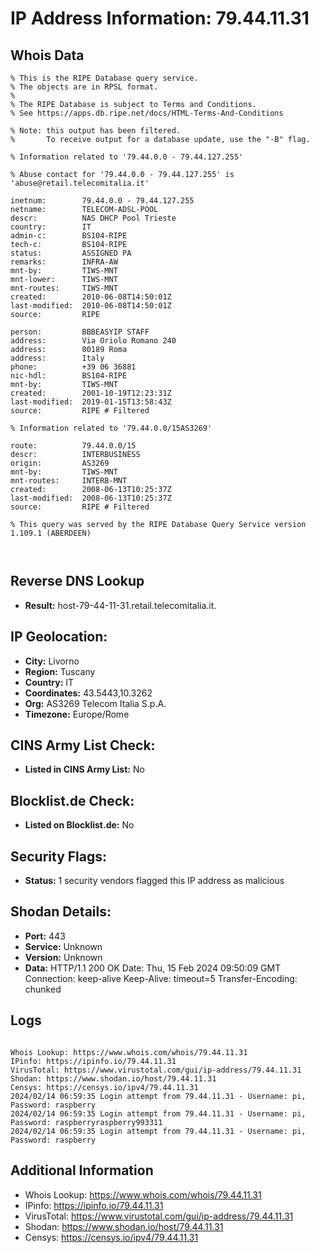 # IP Address Information: 79.44.11.31

## Whois Data
```
% This is the RIPE Database query service.
% The objects are in RPSL format.
%
% The RIPE Database is subject to Terms and Conditions.
% See https://apps.db.ripe.net/docs/HTML-Terms-And-Conditions

% Note: this output has been filtered.
%       To receive output for a database update, use the "-B" flag.

% Information related to '79.44.0.0 - 79.44.127.255'

% Abuse contact for '79.44.0.0 - 79.44.127.255' is 'abuse@retail.telecomitalia.it'

inetnum:        79.44.0.0 - 79.44.127.255
netname:        TELECOM-ADSL-POOL
descr:          NAS DHCP Pool Trieste
country:        IT
admin-c:        BS104-RIPE
tech-c:         BS104-RIPE
status:         ASSIGNED PA
remarks:        INFRA-AW
mnt-by:         TIWS-MNT
mnt-lower:      TIWS-MNT
mnt-routes:     TIWS-MNT
created:        2010-06-08T14:50:01Z
last-modified:  2010-06-08T14:50:01Z
source:         RIPE

person:         BBBEASYIP STAFF
address:        Via Oriolo Romano 240
address:        00189 Roma
address:        Italy
phone:          +39 06 36881
nic-hdl:        BS104-RIPE
mnt-by:         TIWS-MNT
created:        2001-10-19T12:23:31Z
last-modified:  2019-01-15T13:58:43Z
source:         RIPE # Filtered

% Information related to '79.44.0.0/15AS3269'

route:          79.44.0.0/15
descr:          INTERBUSINESS
origin:         AS3269
mnt-by:         TIWS-MNT
mnt-routes:     INTERB-MNT
created:        2008-06-13T10:25:37Z
last-modified:  2008-06-13T10:25:37Z
source:         RIPE # Filtered

% This query was served by the RIPE Database Query Service version 1.109.1 (ABERDEEN)



```
## Reverse DNS Lookup
- **Result:** host-79-44-11-31.retail.telecomitalia.it.

## IP Geolocation:
- **City:** Livorno
- **Region:** Tuscany
- **Country:** IT
- **Coordinates:** 43.5443,10.3262
- **Org:** AS3269 Telecom Italia S.p.A.
- **Timezone:** Europe/Rome

## CINS Army List Check:
- **Listed in CINS Army List:** 
No

## Blocklist.de Check:
- **Listed on Blocklist.de:** 
No

## Security Flags:
- **Status:** 1 security vendors flagged this IP address as malicious

## Shodan Details:
- **Port:** 443
- **Service:** Unknown
- **Version:** Unknown
- **Data:** HTTP/1.1 200 OK
Date: Thu, 15 Feb 2024 09:50:09 GMT
Connection: keep-alive
Keep-Alive: timeout=5
Transfer-Encoding: chunked



## Logs
```

Whois Lookup: https://www.whois.com/whois/79.44.11.31
IPinfo: https://ipinfo.io/79.44.11.31
VirusTotal: https://www.virustotal.com/gui/ip-address/79.44.11.31
Shodan: https://www.shodan.io/host/79.44.11.31
Censys: https://censys.io/ipv4/79.44.11.31
2024/02/14 06:59:35 Login attempt from 79.44.11.31 - Username: pi, Password: raspberry
2024/02/14 06:59:35 Login attempt from 79.44.11.31 - Username: pi, Password: raspberryraspberry993311
2024/02/14 06:59:35 Login attempt from 79.44.11.31 - Username: pi, Password: raspberry

```
## Additional Information
- Whois Lookup: https://www.whois.com/whois/79.44.11.31
- IPinfo: https://ipinfo.io/79.44.11.31
- VirusTotal: https://www.virustotal.com/gui/ip-address/79.44.11.31
- Shodan: https://www.shodan.io/host/79.44.11.31
- Censys: https://censys.io/ipv4/79.44.11.31

